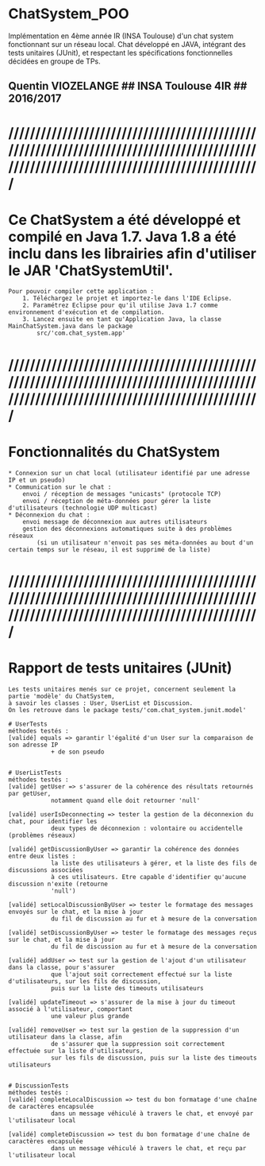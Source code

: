 # ChatSystem_POO
Implémentation en 4ème année IR (INSA Toulouse) d'un chat system fonctionnant sur un réseau local. Chat développé en JAVA, intégrant des tests unitaires (JUnit), et respectant les spécifications fonctionnelles décidées en groupe de TPs.

## Quentin VIOZELANGE ## INSA Toulouse 4IR ## 2016/2017
# ///////////////////////////////////////////////////////////////////////////////////////////////////////////////////////////////////////////

# Ce ChatSystem a été développé et compilé en Java 1.7. Java 1.8 a été inclu dans les librairies afin d'utiliser le JAR 'ChatSystemUtil'.

    Pour pouvoir compiler cette application :  
        1. Téléchargez le projet et importez-le dans l'IDE Eclipse. 
        2. Paramétrez Eclipse pour qu'il utilise Java 1.7 comme environnement d'exécution et de compilation.
        3. Lancez ensuite en tant qu'Application Java, la classe MainChatSystem.java dans le package 
            src/'com.chat_system.app'
            
# ///////////////////////////////////////////////////////////////////////////////////////////////////////////////////////////////////////////
#   Fonctionnalités du ChatSystem
        
    * Connexion sur un chat local (utilisateur identifié par une adresse IP et un pseudo)
    * Communication sur le chat :
        envoi / réception de messages "unicasts" (protocole TCP)
        envoi / réception de méta-données pour gérer la liste d'utilisateurs (technologie UDP multicast)
    * Déconnexion du chat :
        envoi message de déconnexion aux autres utilisateurs
        gestion des déconnexions automatiques suite à des problèmes réseaux 
            (si un utilisateur n'envoit pas ses méta-données au bout d'un certain temps sur le réseau, il est supprimé de la liste)
                
# ///////////////////////////////////////////////////////////////////////////////////////////////////////////////////////////////////////////
#   Rapport de tests unitaires (JUnit)

    Les tests unitaires menés sur ce projet, concernent seulement la partie 'modèle' du ChatSystem, 
    à savoir les classes : User, UserList et Discussion. 
    On les retrouve dans le package tests/'com.chat_system.junit.model'
    
    # UserTests
    méthodes testés : 
    [validé] equals => garantir l'égalité d'un User sur la comparaison de son adresse IP 
                + de son pseudo 
    
                                
    # UserListTests
    méthodes testés : 
    [validé] getUser => s'assurer de la cohérence des résultats retournés par getUser, 
                notamment quand elle doit retourner 'null'
        
    [validé] userIsDeconnecting => tester la gestion de la déconnexion du chat, pour identifier les
                deux types de déconnexion : volontaire ou accidentelle (problèmes réseaux)
                    
    [validé] getDiscussionByUser => garantir la cohérence des données entre deux listes : 
                la liste des utilisateurs à gérer, et la liste des fils de discussions associées
                à ces utilisateurs. Etre capable d'identifier qu'aucune discussion n'exite (retourne
                'null')
    
    [validé] setLocalDiscussionByUser => tester le formatage des messages envoyés sur le chat, et la mise à jour
                du fil de discussion au fur et à mesure de la conversation
    
    [validé] setDiscussionByUser => tester le formatage des messages reçus sur le chat, et la mise à jour
                du fil de discussion au fur et à mesure de la conversation    

    [validé] addUser => test sur la gestion de l'ajout d'un utilisateur dans la classe, pour s'assurer
                que l'ajout soit correctement effectué sur la liste d'utilisateurs, sur les fils de discussion,
                puis sur la liste des timeouts utilisateurs
                
    [validé] updateTimeout => s'assurer de la mise à jour du timeout associé à l'utilisateur, comportant
                une valeur plus grande
    
    [validé] removeUser => test sur la gestion de la suppression d'un utilisateur dans la classe, afin 
                de s'assurer que la suppression soit correctement effectuée sur la liste d'utilisateurs, 
                sur les fils de discussion, puis sur la liste des timeouts utilisateurs
                
                
    # DiscussionTests
    méthodes testés : 
    [validé] completeLocalDiscussion => test du bon formatage d'une chaîne de caractères encapsulée
                dans un message véhiculé à travers le chat, et envoyé par l'utilisateur local
    
    [validé] completeDiscussion => test du bon formatage d'une chaîne de caractères encapsulée
                dans un message véhiculé à travers le chat, et reçu par l'utilisateur local
